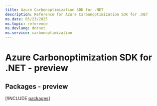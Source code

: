 ```yaml
---
title: Azure Carbonoptimization SDK for .NET
description: Reference for Azure Carbonoptimization SDK for .NET
ms.date: 05/23/2025
ms.topic: reference
ms.devlang: dotnet
ms.service: carbonoptimization
---
```

# Azure Carbonoptimization SDK for .NET - preview
## Packages - preview
[!INCLUDE [packages](carbonoptimization-index.md)]